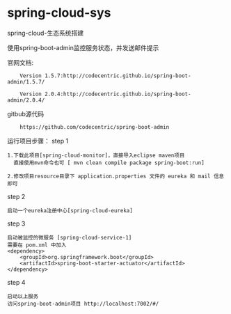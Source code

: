 # spring-cloud-sys
spring-cloud-生态系统搭建

使用spring-boot-admin监控服务状态，并发送邮件提示




官网文档:

		Version 1.5.7:http://codecentric.github.io/spring-boot-admin/1.5.7/

    	Version 2.0.4:http://codecentric.github.io/spring-boot-admin/2.0.4/
gitbub源代码

		https://github.com/codecentric/spring-boot-admin


运行项目步骤：
step 1

	1.下载此项目[spring-cloud-monitor]，直接导入eclipse maven项目
	  直接使用mvn命令也可 [ mvn clean compile package spring-boot:run]

	2.修改项目resource目录下 application.properties 文件的 eureka 和 mail 信息即可
step 2

	启动一个eureka注册中心[spring-cloud-eureka]
step 3

	启动被监控的微服务 [spring-cloud-service-1]
	需要在 pom.xml 中加入
	<dependency>
	    <groupId>org.springframework.boot</groupId>
	    <artifactId>spring-boot-starter-actuator</artifactId>
	</dependency>
step 4

	启动以上服务
	访问spring-boot-admin项目 http://localhost:7002/#/ 
